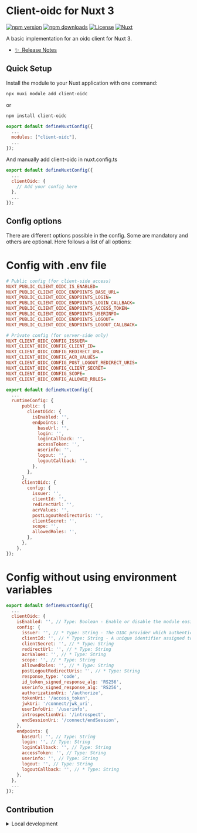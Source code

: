 <!--
Get your module up and running quickly.

Find and replace all on all files (CMD+SHIFT+F):
- Name: My Module
- Package name: my-module
- Description: My new Nuxt module
-->

# Client-oidc for Nuxt 3

[![npm version][npm-version-src]][npm-version-href]
[![npm downloads][npm-downloads-src]][npm-downloads-href]
[![License][license-src]][license-href]
[![Nuxt][nuxt-src]][nuxt-href]

A basic implementation for an oidc client for Nuxt 3.

- [✨ &nbsp;Release Notes](/CHANGELOG.md)
  <!-- - [🏀 Online playground](https://stackblitz.com/github/your-org/my-module?file=playground%2Fapp.vue) -->
  <!-- - [📖 &nbsp;Documentation](https://example.com) -->

## Quick Setup

Install the module to your Nuxt application with one command:

```bash
npx nuxi module add client-oidc
```

or

```bash
npm install client-oidc
```

```javascript
export default defineNuxtConfig({
  ...
  modules: ["client-oidc"],
  ...
});
```

And manually add client-oidc in nuxt.config.ts

```javascript
export default defineNuxtConfig({
  ...
  clientOidc: {
    // Add your config here
  },
  ...
});
```

## Config options

There are different options possible in the config. Some are mandatory and others are optional. Here follows a list of all options:

# Config with .env file

```ini
# Public config (for client-side access)
NUXT_PUBLIC_CLIENT_OIDC_IS_ENABLED=
NUXT_PUBLIC_CLIENT_OIDC_ENDPOINTS_BASE_URL=
NUXT_PUBLIC_CLIENT_OIDC_ENDPOINTS_LOGIN=
NUXT_PUBLIC_CLIENT_OIDC_ENDPOINTS_LOGIN_CALLBACK=
NUXT_PUBLIC_CLIENT_OIDC_ENDPOINTS_ACCESS_TOKEN=
NUXT_PUBLIC_CLIENT_OIDC_ENDPOINTS_USERINFO=
NUXT_PUBLIC_CLIENT_OIDC_ENDPOINTS_LOGOUT=
NUXT_PUBLIC_CLIENT_OIDC_ENDPOINTS_LOGOUT_CALLBACK=

# Private config (for server-side only)
NUXT_CLIENT_OIDC_CONFIG_ISSUER=
NUXT_CLIENT_OIDC_CONFIG_CLIENT_ID=
NUXT_CLIENT_OIDC_CONFIG_REDIRECT_URL=
NUXT_CLIENT_OIDC_CONFIG_ACR_VALUES=
NUXT_CLIENT_OIDC_CONFIG_POST_LOGOUT_REDIRECT_URIS=
NUXT_CLIENT_OIDC_CONFIG_CLIENT_SECRET=
NUXT_CLIENT_OIDC_CONFIG_SCOPE=
NUXT_CLIENT_OIDC_CONFIG_ALLOWED_ROLES=
```

```javascript
export default defineNuxtConfig({
  ...
  runtimeConfig: {
      public: {
        clientOidc: {
          isEnabled: '',
          endpoints: {
            baseUrl: '',
            login: '',
            loginCallback: '',
            accessToken: '',
            userinfo: '',
            logout: '',
            logoutCallback: '',
          },
        },
      },
      clientOidc: {
        config: {
          issuer: '',
          clientId: '',
          redirectUrl: '',
          acrValues: '',
          postLogoutRedirectUris: '',
          clientSecret: '',
          scope: '',
          allowedRoles: '',
        },
      },
    },
});
```

# Config without using environment variables

```javascript
export default defineNuxtConfig({
  ...
  clientOidc: {
    isEnabled: '', // Type: Boolean - Enable or disable the module easily
    config: {
      issuer: '', // * Type: String - The OIDC provider which authenticates users and issues ID tokens, access tokens, ...
      clientId: '', // * Type: String - A unique identifier assigned to a client application, used to identify and authenticate the client when interacting with the OIDC provider.
      clientSecret: '', // * Type: String
      redirectUrl: '', // * Type: String
      acrValues: '', // * Type: String
      scope: '', // * Type: String
      allowedRoles: '', // * Type: String
      postLogoutRedirectUris: '', // * Type: String
      response_type: 'code',
      id_token_signed_response_alg: 'RS256',
      userinfo_signed_response_alg: 'RS256',
      authorizationUri: '/authorize',
      tokenUri: '/access_token',
      jwkUri: '/connect/jwk_uri',
      userInfoUri: '/userinfo',
      introspectionUri: '/introspect',
      endSessionUri: '/connect/endSession',
    },
    endpoints: {
      baseUrl: '', // Type: String
      login: '', // Type: String
      loginCallback: '', // Type: String
      accessToken: '', // Type: String
      userinfo: '', // Type: String
      logout: '', // Type: String
      logoutCallback: '', // * Type: String
    },
  },
  ...
});
```

## Contribution

<details>
  <summary>Local development</summary>
  
  ```bash
  # Install dependencies
  npm install
  
  # Generate type stubs
  npm run dev:prepare
  
  # Develop with the playground
  npm run dev
  
  # Build the playground
  npm run dev:build
  
  # Run ESLint
  npm run lint
  
  # Run Vitest
  npm run test
  npm run test:watch
  
  # Release new version
  npm run release
  ```

</details>

<!-- Badges -->

[npm-version-src]: https://www.npmjs.com/package/client-oidc
[npm-version-href]: https://www.npmjs.com/package/client-oidc
[npm-downloads-src]: https://www.npmjs.com/package/client-oidc
[npm-downloads-href]: https://www.npmjs.com/package/client-oidc
[license-src]: https://www.npmjs.com/package/client-oidc
[license-href]: https://www.npmjs.com/package/client-oidc
[nuxt-src]: https://img.shields.io/badge/Nuxt-020420?logo=nuxt.js
[nuxt-href]: https://nuxt.com
